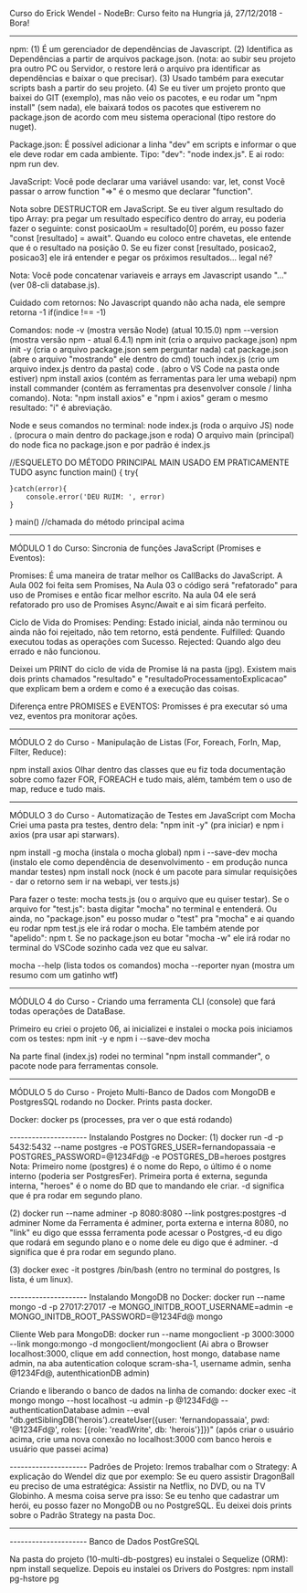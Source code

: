 Curso do Erick Wendel - NodeBr:
Curso feito na Hungria já, 27/12/2018 - Bora!

------------------------------------------------------------------------------------------------------------

npm:
(1) É um gerenciador de dependências de Javascript.
(2) Identifica as Dependências a partir de arquivos package.json.
(nota: ao subir seu projeto pra outro PC ou Servidor, o restore
lerá o arquivo pra identificar as dependências e baixar o que precisar).
(3) Usado também para executar scripts bash a partir do seu projeto.
(4) Se eu tiver um projeto pronto que baixei do GIT (exemplo), mas não veio os pacotes,
e eu rodar um "npm install" (sem nada), ele baixará todos os pacotes que estiverem no
package.json de acordo com meu sistema operacional (tipo restore do nuget).


Package.json:
É possível adicionar a linha "dev" em scripts e informar o que ele deve
rodar em cada ambiente. Tipo: "dev": "node index.js". E ai rodo: npm run dev.

JavaScript:
Você pode declarar uma variável usando: var, let, const
Você passar o arrow function "=>" é o mesmo que declarar "function".

Nota sobre DESTRUCTOR em JavaScript. Se eu tiver algum resultado do tipo Array: pra pegar um resultado
específico dentro do array, eu poderia fazer o seguinte: const posicaoUm = resultado[0]
porém, eu posso fazer "const [resultado] = await". Quando eu coloco entre chavetas, ele entende que é o
resultado na posição 0. Se eu fizer const [resultado, posicao2, posicao3] ele irá entender e pegar os
próximos resultados... legal né?

Nota: Você pode concatenar variaveis e arrays em Javascript usando "..." (ver 08-cli database.js).

Cuidado com retornos: No Javascript quando não acha nada, ele sempre retorna -1 if(indice !== -1)

Comandos:
node -v (mostra versão Node) (atual 10.15.0)
npm --version (mostra versão npm - atual 6.4.1)
npm init (cria o arquivo package.json)
npm init -y (cria o arquivo package.json sem perguntar nada)
cat package.json (abre o arquivo "mostrando" ele dentro do cmd)
touch index.js (crio um arquivo index.js dentro da pasta)
code . (abro o VS Code na pasta onde estiver)
npm install axios (contém as ferramentas para ler uma webapi)
npm install commander (contém as ferramentas pra desenvolver console / linha comando).
Nota: "npm install axios" e "npm i axios" geram o mesmo resultado: "i" é abreviação.


Node e seus comandos no terminal:
node index.js (roda o arquivo JS)
node . (procura o main dentro do package.json e roda)
O arquivo main (principal) do node fica no package.json e por padrão é index.js


//ESQUELETO DO MÉTODO PRINCIPAL MAIN USADO EM PRATICAMENTE TUDO
async function main() {
    try{

    }catch(error){
        console.error('DEU RUIM: ', error)
    }

}
main() //chamada do método principal acima



------------------------------------------------------------------------------------------------------------
MÓDULO 1 do Curso: Sincronia de funções JavaScript (Promises e Eventos):

Promises:
É uma maneira de tratar melhor os CallBacks do JavaScript. A Aula 002 foi feita sem Promises,
Na Aula 03 o código será "refatorado" para uso de Promises e então ficar melhor escrito. Na aula
04 ele será refatorado pro uso de Promises Async/Await e ai sim ficará perfeito.

Ciclo de Vida do Promises:
Pending: Estado inicial, ainda não terminou ou ainda não foi rejeitado, não tem retorno, está pendente.
Fulfilled: Quando executou todas as operações com Sucesso.
Rejected: Quando algo deu errado e não funcionou.

Deixei um PRINT do ciclo de vida de Promise lá na pasta (jpg). Existem mais dois prints chamados
"resultado" e "resultadoProcessamentoExplicacao" que explicam bem a ordem e como é a execução das coisas.

Diferença entre PROMISES e EVENTOS: Promisses é pra executar só uma vez, eventos pra monitorar ações.


------------------------------------------------------------------------------------------------------------
MÓDULO 2 do Curso - Manipulação de Listas (For, Foreach, ForIn, Map, Filter, Reduce):

npm install axios
Olhar dentro das classes que eu fiz toda documentação sobre como fazer FOR, FOREACH e tudo mais, além,
também tem o uso de map, reduce e tudo mais.


------------------------------------------------------------------------------------------------------------
MÓDULO 3 do Curso - Automatização de Testes em JavaScript com Mocha
Criei uma pasta pra testes, dentro dela: "npm init -y" (pra iniciar) e npm i axios (pra usar api starwars).

npm install -g mocha (instala o mocha global)
npm i --save-dev mocha (instalo ele como dependência de desenvolvimento - em produção nunca mandar testes)
npm install nock (nock é um pacote para simular requisições - dar o retorno sem ir na webapi, ver tests.js)

Para fazer o teste: mocha tests.js (ou o arquivo que eu quiser testar). Se o arquivo for "test.js": basta
digitar "mocha" no terminal e entenderá. Ou ainda, no "package.json" eu posso mudar o "test" pra "mocha"
e ai quando eu rodar npm test.js ele irá rodar o mocha. Ele também atende por "apelido": npm t.
Se no package.json eu botar "mocha -w" ele irá rodar no terminal do VSCode sozinho cada vez que eu salvar.

mocha --help (lista todos os comandos)
mocha --reporter nyan (mostra um resumo com um gatinho wtf)


------------------------------------------------------------------------------------------------------------
MÓDULO 4 do Curso - Criando uma ferramenta CLI (console) que fará todas operações de DataBase.

Primeiro eu criei o projeto 06, ai inicializei e instalei o mocka pois iniciamos com os testes:
npm init -y e npm i --save-dev mocha

Na parte final (index.js) rodei no terminal "npm install commander", o pacote node para ferramentas console.


------------------------------------------------------------------------------------------------------------
MÓDULO 5 do Curso - Projeto Multi-Banco de Dados com MongoDB e PostgresSQL rodando no Docker. Prints pasta
docker.

Docker:
docker ps (processes, pra ver o que está rodando)

*---------------------* Instalando Postgres no Docker:
(1) docker run -d -p 5432:5432 --name postgres -e POSTGRES_USER=fernandopassaia -e 
POSTGRES_PASSWORD=@1234Fd@ -e POSTGRES_DB=heroes postgres
Nota: Primeiro nome (postgres) é o nome do Repo, o último é o nome interno (poderia ser PostgresFer).
Primeira porta é externa, segunda interna, "heroes" é o nome do BD que to mandando ele criar. -d significa
que é pra rodar em segundo plano.

(2) docker run --name adminer -p 8080:8080 --link postgres:postgres -d adminer
Nome da Ferramenta é adminer, porta externa e interna 8080, no "link" eu digo que esssa ferramenta pode
acessar o Postgres,-d eu digo que rodará em segundo plano e o nome dele eu digo que é adminer. -d significa
que é pra rodar em segundo plano.

(3) docker exec -it postgres /bin/bash (entro no terminal do postgres, ls lista, é um linux).

*---------------------* Instalando MongoDB no Docker:
docker run --name mongo -d -p 27017:27017 -e MONGO_INITDB_ROOT_USERNAME=admin -e 
MONGO_INITDB_ROOT_PASSWORD=@1234Fd@ mongo

Cliente Web para MongoDB:
docker run --name mongoclient -p 3000:3000 --link mongo:mongo -d mongoclient/mongoclient
(Ai abra o Browser localhost:3000, clique em add connection, host mongo, database name admin, na aba
autentication coloque scram-sha-1, username admin, senha @1234Fd@, autenthicationDB admin)

Criando e liberando o banco de dados na linha de comando:
docker exec -it mongo mongo --host localhost -u admin -p @1234Fd@ --authenticationDatabase admin --eval 
"db.getSiblingDB('herois').createUser({user: 'fernandopassaia', pwd: '@1234Fd@', roles: 
[{role: 'readWrite', db: 'herois'}]})"
(após criar o usuário acima, crie uma nova conexão no localhost:3000 com banco herois e usuário que passei
acima)

*---------------------* Padrões de Projeto:
Iremos trabalhar com o Strategy: A explicação do Wendel diz que por exemplo: Se eu quero assistir 
DragonBall eu preciso de uma estratégica: Assistir na Netflix, no DVD, ou na TV Globinho. A mesma coisa
serve pra isso: Se eu tenho que cadastrar um herói, eu posso fazer no MongoDB ou no PostgreSQL. Eu deixei
dois prints sobre o Padrão Strategy na pasta Doc.


------------------------------------------------------------------------------------------------------------

*---------------------* Banco de Dados PostGreSQL

Na pasta do projeto (10-multi-db-postgres) eu instalei o Sequelize (ORM): npm install sequelize.
Depois eu instalei os Drivers do Postgres: npm install pg-hstore pg